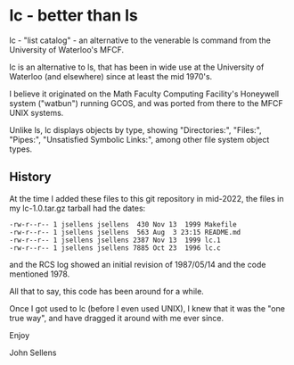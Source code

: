 # lc - better than ls

lc - "list catalog" - an alternative to the venerable ls command from
the University of Waterloo's MFCF.

lc is an alternative to ls, that has been in wide use at the
University of Waterloo (and elsewhere) since at least the
mid 1970's.

I believe it originated on the Math Faculty Computing Facility's
Honeywell system ("watbun") running GCOS, and was ported from
there to the MFCF UNIX systems.

Unlike ls, lc displays objects by type, showing "Directories:",
"Files:", "Pipes:", "Unsatisfied Symbolic Links:", among other
file system object types.

## History

At the time I added these files to this git repository in
mid-2022, the files in my lc-1.0.tar.gz tarball had the dates:

```
-rw-r--r-- 1 jsellens jsellens  430 Nov 13  1999 Makefile
-rw-r--r-- 1 jsellens jsellens  563 Aug  3 23:15 README.md
-rw-r--r-- 1 jsellens jsellens 2387 Nov 13  1999 lc.1
-rw-r--r-- 1 jsellens jsellens 7885 Oct 23  1996 lc.c
```

and the RCS log showed an initial revision of 1987/05/14
and the code mentioned 1978.

All that to say, this code has been around for a while.

Once I got used to lc (before I even used UNIX), I knew that
it was the "one true way", and have dragged it around with
me ever since.

Enjoy

John Sellens
